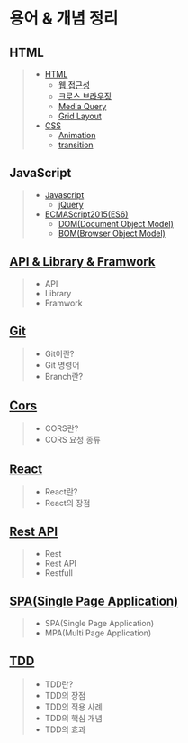 # 용어 & 개념 정리

## HTML

>- [HTML](01.HTML/learned_01_html.md)
>    - [웹 접근성](01.HTML/learned_03_web_accessibility.md)
>    - [크로스 브라우징](01.HTML/learned_04_cross_browsing.md)
>    - [Media Query](01.HTML/learned_05_media_query.md)
>    - [Grid Layout](https://www.vobour.com/css-%EA%B7%B8%EB%A6%AC%EB%93%9C-%EB%A0%88%EC%9D%B4%EC%95%84%EC%9B%83-%EA%B5%90%EC%B0%A8-%EC%84%B9%EC%85%98-css-grid-layout-%E2%80%94)
> - [CSS](01.HTML/learned_02_css.md)
>      - [Animation](https://poiemaweb.com/css3-animation)
>     - [transition](https://www.codingfactory.net/10953)

## JavaScript

> - [Javascript](02.JavaScript/learned_06_javascript.md)
>   - [jQuery](03.LibraryEtc/learned_11_jQuery.md)
> - [ECMAScript2015(ES6)](02.JavaScript/learned_07_ES6.md)
>   - [DOM(Document Object Model)](02.JavaScript/learned_02_css.md)
>   - [BOM(Browser Object Model)](02.JavaScript/learned_02_css.md)

## [API & Library & Framwork](03.LibraryEtc/learned_08_API.md)

> - API
> - Library
> - Framwork

## [Git](04.Git/learned_16_Git.md)

> - Git이란?
> - Git 명령어
> - Branch란?

## [Cors](05.Cors/01.Cors.md)
> - CORS란?
> - CORS 요청 종류

## [React](03.LibraryEtc/learned_08_React.md)
> - React란?
> - React의 장점

## [Rest API](06.Rest_API/01.Rest_API.md)
> - Rest
> - Rest API
> - Restfull

## [SPA(Single Page Application)](07.SPA/01.SPA.md)
> - SPA(Single Page Application)
> - MPA(Multi Page Application)

## [TDD](08.TDD/01.TDD.md)
> - TDD란?
> - TDD의 장점
> - TDD의 적용 사례
> - TDD의 핵심 개념
> - TDD의 효과

<!-- ## [Browser](06.Rest_API/01.Rest_API.md) -->